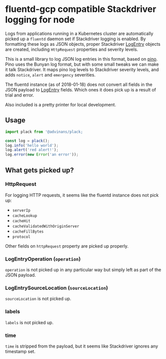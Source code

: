 # fluentd-gcp compatible Stackdriver logging for node

Logs from applications running in a Kubernetes cluster are automatically picked up a `fluentd` daemon set if Stackdriver logging is enabled. By formatting these logs as JSON objects, proper Stackdriver [LogEntry][logentry] objects are created, including `HttpRequest` properties and severity levels.

This is a small library to log JSON log entries in this format, based on [pino][pino]. Pino uses the Bunyan log format, but with some small tweaks we can make it talk Stackdriver. It maps pino log levels to Stackdriver severity levels, and adds `notice`, `alert` and `emergency` severities.

The fluentd instance (as of 2018-01-18) does not convert all fields in the JSON payload to [LogEntry][logentry] fields. Which ones it does pick up is a result of trial and error.

Also included is a pretty printer for local development.

## Usage

```typescript
import plack from '@advinans/plack;

const log = plack();
log.info('hello world');
log.alert('red alert!');
log.error(new Error('an error'));
```

## What gets picked up?

### HttpRequest

For logging HTTP requests, it seems like the fluentd instance does not pick
up:

* `serverIp`
* `cacheLookup`
* `cacheHit`
* `cacheValidatedWithOriginServer`
* `cacheFillBytes`
* `protocol`

Other fields on `httpRequest` property are picked up properly.

### LogEntryOperation (`operation`)

`operation` is not picked up in any particular way but simply left as part of the JSON payload.

### LogEntrySourceLocation (`sourceLocation`)

`sourceLocation` is not picked up.

### labels

`labels` is not picked up.

### time

`time` is stripped from the payload, but it seems like Stackdriver ignores any timestamp set.

[logentry]: https://cloud.google.com/logging/docs/reference/v2/rest/v2/LogEntry
[pino]: https://github.com/pinojs/pino

